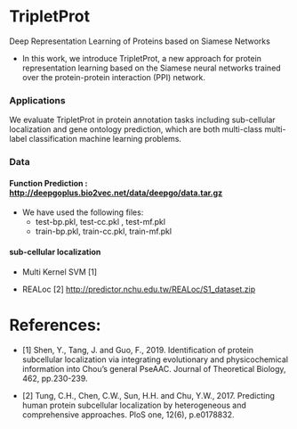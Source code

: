 # TripletProt
Deep Representation Learning of Proteins based on Siamese Networks
+ In this work, we introduce TripletProt, a new approach for protein representation learning based on the Siamese neural networks trained over the protein-protein interaction (PPI) network. 

### Applications
We evaluate TripletProt in protein annotation tasks including sub-cellular localization and gene ontology prediction, which are both multi-class multi-label classification machine learning problems.

### Data
#### Function Prediction : http://deepgoplus.bio2vec.net/data/deepgo/data.tar.gz

* We have used the following files:
  * test-bp.pkl, test-cc.pkl , test-mf.pkl
  * train-bp.pkl, train-cc.pkl, train-mf.pkl

#### sub-cellular localization

+ Multi Kernel SVM [1]


+ REALoc [2] http://predictor.nchu.edu.tw/REALoc/S1_dataset.zip


# References:

  + [1] Shen, Y., Tang, J. and Guo, F., 2019. Identification of protein subcellular localization via integrating evolutionary and physicochemical information into Chou’s general PseAAC. Journal of Theoretical Biology, 462, pp.230-239.

  + [2] Tung, C.H., Chen, C.W., Sun, H.H. and Chu, Y.W., 2017. Predicting human protein subcellular localization by heterogeneous and comprehensive approaches. PloS one, 12(6), p.e0178832.










